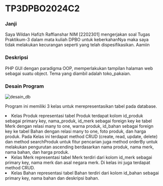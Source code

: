 <h1>TP3DPBO2024C2</h1>
<h3>Janji</h3>
Saya Wildan Hafizh Raffianshar NIM [2202301] mengerjakan soal Tugas Praktikum-3
dalam mata kuliah DPBO untuk keberkahanNya maka saya tidak melakukan kecurangan 
seperti yang telah dispesifikasikan. Aamiin

<h3>Deskripsi</h3>
PHP GUI dengan paradigma OOP, memperlakukan tampilan halaman web sebagai suatu object. Tema yang diambil adalah toko_pakaian.

<h3>Desain Program</h3>

![desain_db](https://github.com/WildanRaffians/TP3DPBO2024C2/assets/134181656/f49f4760-b2bd-4751-9d2c-ba315567e35d)

Program ini memiliki 3 kelas untuk merepresentasikan tabel pada database. 
<li>
  Kelas Produk representasi tabel Produk terdapat kolom id_produk sebagai primary key, nama_produk, id_merk sebagai foreign key ke tabel Merk dengan relasi many to one,
  warna produk, id_bahan sebagai foreign key ke tabel Bahan dengan relasi many to one, foto produk, dan harga produk. Pada Kelas ini terdapat method CRUD (create, read, update, delete) dan method searchProduk untuk fitur pencarian juga 
  method orderBy untuk melakukan pengurutan ascending berdasarkan nama produk, nama merk, nama bahan, dan harga produk.
</li>
<li>
  Kelas Merk representasi tabel Merk terdiri dari kolom id_merk sebagai primary key, nama merk dan asal negara merk. Di kelas ini juga terdapat method CRUD.
</li>
<li>
  Kelas Bahan representasi tabel Bahan terdiri dari kolom id_bahan sebagai primary key, nama bahan dan deskripsi bahan.
</li>
